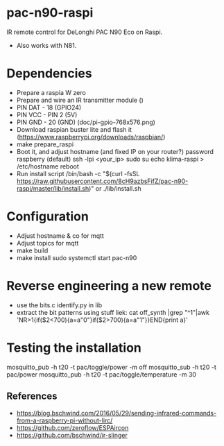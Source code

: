 # pac-n90-raspi
IR remote control for DeLonghi PAC N90 Eco on Raspi.
- Also works with N81.

# Dependencies
- Prepare a raspia W zero 
- Prepare and wire an IR transmitter module ()
- PIN DAT - 18 (GPIO24)
- PIN VCC - PIN 2 (5V)
- PIN GND - 20 (GND)
(doc/pi-gpio-768x576.png)
- Download raspian buster lite and flash it (https://www.raspberrypi.org/downloads/raspbian/)
- make prepare_raspi
- Boot it, and adjust hostname (and fixed IP on your router?) password raspberry (default)
ssh -lpi <your_ip>
sudo su
echo klima-raspi > /etc/hostname
reboot
- Run install script
/bin/bash -c "$(curl -fsSL https://raw.githubusercontent.com/8cH9azbsFifZ/pac-n90-raspi/master/lib/install.sh)"
or 
./lib/install.sh

# Configuration
- Adjust hostname & co for mqtt
- Adjust topics for mqtt
- make build
- make install
sudo systemctl start  pac-n90


# Reverse engineering a new remote
- use the bits.c			identify.py in lib
- extract the bit patterns using stuff liek: cat off_synth |grep "^1"|awk 'NR>1{if($2<700){a=a"0"}if($2>700){a=a"1"}}END{print a}'

# Testing the installation
mosquitto_pub -h t20 -t pac/toggle/power -m off
 mosquitto_sub -h t20 -t pac/power
mosquitto_pub -h t20 -t pac/toggle/temperature -m 30




## References
- https://blog.bschwind.com/2016/05/29/sending-infrared-commands-from-a-raspberry-pi-without-lirc/
- https://github.com/zeroflow/ESPAircon
- https://github.com/bschwind/ir-slinger
